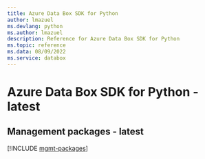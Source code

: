 ```yaml
---
title: Azure Data Box SDK for Python
author: lmazuel
ms.devlang: python
ms.author: lmazuel
description: Reference for Azure Data Box SDK for Python
ms.topic: reference
ms.data: 08/09/2022
ms.service: databox
---
```

# Azure Data Box SDK for Python - latest

## Management packages - latest
[!INCLUDE [mgmt-packages](data-box-mgmt-index.md)]